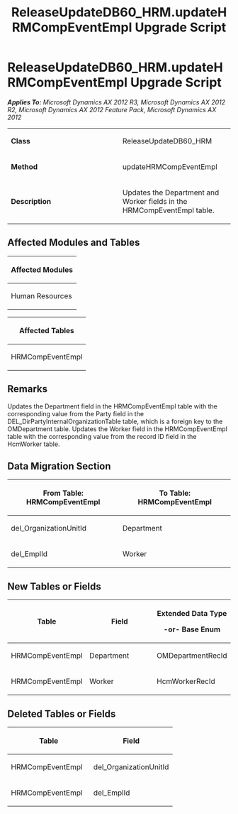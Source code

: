 ﻿---
title: ReleaseUpdateDB60_HRM.updateHRMCompEventEmpl Upgrade Script
TOCTitle: ReleaseUpdateDB60_HRM.updateHRMCompEventEmpl Upgrade Script
ms:assetid: 78dd572d-dfdd-bd94-f5e1-f4eb0d6e53cd
ms:mtpsurl: https://msdn.microsoft.com/en-us/library/JJ719387(v=AX.60)
ms:contentKeyID: 49709178
ms.date: 05/18/2015
mtps_version: v=AX.60
---

# ReleaseUpdateDB60\_HRM.updateHRMCompEventEmpl Upgrade Script 


_**Applies To:** Microsoft Dynamics AX 2012 R3, Microsoft Dynamics AX 2012 R2, Microsoft Dynamics AX 2012 Feature Pack, Microsoft Dynamics AX 2012_

<table>
<colgroup>
<col style="width: 50%" />
<col style="width: 50%" />
</colgroup>
<tbody>
<tr class="odd">
<td><p><strong>Class</strong></p></td>
<td><p>ReleaseUpdateDB60_HRM</p></td>
</tr>
<tr class="even">
<td><p><strong>Method</strong></p></td>
<td><p>updateHRMCompEventEmpl</p></td>
</tr>
<tr class="odd">
<td><p><strong>Description</strong></p></td>
<td><p>Updates the Department and Worker fields in the HRMCompEventEmpl table.</p></td>
</tr>
</tbody>
</table>


## Affected Modules and Tables

<table>
<colgroup>
<col style="width: 100%" />
</colgroup>
<thead>
<tr class="header">
<th><p>Affected Modules</p></th>
</tr>
</thead>
<tbody>
<tr class="odd">
<td><p>Human Resources</p></td>
</tr>
</tbody>
</table>


<table>
<colgroup>
<col style="width: 100%" />
</colgroup>
<thead>
<tr class="header">
<th><p>Affected Tables</p></th>
</tr>
</thead>
<tbody>
<tr class="odd">
<td><p>HRMCompEventEmpl</p></td>
</tr>
</tbody>
</table>


## Remarks

Updates the Department field in the HRMCompEventEmpl table with the corresponding value from the Party field in the DEL\_DirPartyInternalOrganizationTable table, which is a foreign key to the OMDepartment table. Updates the Worker field in the HRMCompEventEmpl table with the corresponding value from the record ID field in the HcmWorker table.

## Data Migration Section

<table>
<colgroup>
<col style="width: 50%" />
<col style="width: 50%" />
</colgroup>
<thead>
<tr class="header">
<th><p>From Table: HRMCompEventEmpl</p></th>
<th><p>To Table: HRMCompEventEmpl</p></th>
</tr>
</thead>
<tbody>
<tr class="odd">
<td><p>del_OrganizationUnitId</p></td>
<td><p>Department</p></td>
</tr>
<tr class="even">
<td><p>del_EmplId</p></td>
<td><p>Worker</p></td>
</tr>
</tbody>
</table>


## New Tables or Fields

<table>
<colgroup>
<col style="width: 33%" />
<col style="width: 33%" />
<col style="width: 33%" />
</colgroup>
<thead>
<tr class="header">
<th><p>Table</p></th>
<th><p>Field</p></th>
<th><p>Extended Data Type</p>
<p>-or- Base Enum</p></th>
</tr>
</thead>
<tbody>
<tr class="odd">
<td><p>HRMCompEventEmpl</p></td>
<td><p>Department</p></td>
<td><p>OMDepartmentRecId</p></td>
</tr>
<tr class="even">
<td><p>HRMCompEventEmpl</p></td>
<td><p>Worker</p></td>
<td><p>HcmWorkerRecId</p></td>
</tr>
</tbody>
</table>


## Deleted Tables or Fields

<table>
<colgroup>
<col style="width: 50%" />
<col style="width: 50%" />
</colgroup>
<thead>
<tr class="header">
<th><p>Table</p></th>
<th><p>Field</p></th>
</tr>
</thead>
<tbody>
<tr class="odd">
<td><p>HRMCompEventEmpl</p></td>
<td><p>del_OrganizationUnitId</p></td>
</tr>
<tr class="even">
<td><p>HRMCompEventEmpl</p></td>
<td><p>del_EmplId</p></td>
</tr>
</tbody>
</table>

  


